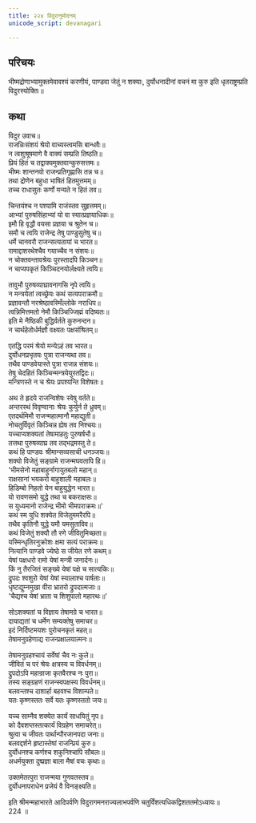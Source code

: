 ```yaml
---
title: २२४ विदुरानुमोदनम्
unicode_script: devanagari

---
```

## परिचयः

भीष्मद्रोणाभ्यामुक्तमेवावश्यं करणीयं, पाण्डवा जेतुं न शक्याः, दुर्योधनादीनां वचनं मा कुरु इति धृतराष्ट्रम्प्रति विदुरस्योक्तिः॥  

## कथा

विदुर उवाच॥  
राजन्निःसंशयं श्रेयो वाच्यस्त्वमसि बान्धवैः॥  
न त्वशुश्रूषमाणे वै वाक्यं सम्प्रति तिष्ठति॥  
प्रियं हितं च तद्वाक्यमुक्तवान्कुरुसत्तमः॥  
भीष्मः शान्तनवो राजन्प्रतिगृह्णासि तन्न च॥  
तथा द्रोणेन बहुधा भाषितं हितमुत्तमम्॥  
तच्च राधासुतः कर्णो मन्यते न हितं तव॥  

चिन्तयंश्च न पश्यामि राजंस्तव सुहृत्तमम्॥  
आभ्यां पुरुषसिंहाभ्यां यो वा स्यात्प्रज्ञयाधिकः॥  
इमौ हि वृद्धौ वयसा प्रज्ञया च श्रुतेन च॥  
समौ च त्वयि राजेन्द्र तेषु पाण्डुसुतेषु च॥  
धर्मे चानवरौ राजन्सत्यतायां च भारत॥  
रामाद्दाशरथेश्चैव गयाच्चैव न संशयः॥  
न चोक्तवन्तावश्रेयः पुरस्तादपि किञ्चन॥  
न चाप्यपकृतं किञ्चिदनयोर्लक्ष्यते त्वयि॥  

तावुभौ पुरुषव्याघ्रावनागसि नृपे त्वयि॥  
न मन्त्रयेतां त्वच्छ्रेयः कथं सत्यपराक्रमौ॥  
प्रज्ञावन्तौ नरश्रेष्ठावस्मिँल्लोके नराधिप॥  
त्वन्निमित्तमतो नेमौ किञ्चिज्जिह्मं वदिष्यतः॥  
इति मे नैष्ठिकी बुद्धिर्वर्तते कुरुनन्दन॥  
न चार्थहेतोर्धर्मज्ञौ वक्ष्यतः पक्षसंश्रितम्॥  

एतद्धि परमं श्रेयो मन्येऽहं तव भारत॥  
दुर्योधनप्रभृतयः पुत्रा राजन्यथा तव॥  
तथैव पाण्डवेयास्ते पुत्रा राजन्न संशयः॥  
तेषु चेदहितं किञ्चिन्मन्त्रयेयुरतद्विदः॥  
मन्त्रिणस्ते न च श्रेयः प्रपश्यन्ति विशेषतः॥  

अथ ते हृदये राजन्विशेषः स्वेषु वर्तते॥  
अन्तरस्थं विवृण्वानाः श्रेयः कुर्युर्न ते ध्रुवम्॥  
एतदर्थमिमौ राजन्महात्मानौ महाद्युती॥  
नोचतुर्विवृतं किञ्चिन्न ह्येष तव निश्चयः॥  
यच्चाप्यशक्यतां तेषामाहतुः पुरुषर्षभौ॥  
तत्तथा पुरुषव्याघ्र तव तद्भद्रमस्तु ते॥  
कथं हि पाण्डवः श्रीमान्सव्यसाची धनञ्जयः॥  
शक्यो विजेतुं सङ्ग्रामे राजन्मघवतापि हि॥  
'भीमसेनो महाबाहुर्नागायुतबलो महान्॥  
राक्षसानां भयकरो बाहुशाली महाबलः॥  
हिडिम्बो निहतो येन बाहुयुद्धेन भारत॥  
यो रावणसमो युद्धे तथा च बकराक्षसः॥  
स युध्यमानो राजेन्द्र भीमो भीमपराक्रमः॥'  
कथं स्म युधि शक्येत विजेतुममरैरपि॥  
तथैव कृतिनौ युद्धे यमौ यमसुताविव॥  
कथं विजेतुं शक्यौ तौ रणे जीवितुमिच्छता॥  
यस्मिन्धृतिरनुक्रोशः क्षमा सत्यं पराक्रमः॥  
नित्यानि पाण्डवे ज्येष्ठे स जीयेत रणे कथम्॥  
येषां पक्षधरो रामो येषां मन्त्री जनार्दनः॥  
किं नु तैरजितं सङ्ख्ये येषां पक्षे च सात्यकिः॥  
द्रुपदः श्वशुरो येषां येषां स्यालाश्च पार्षताः॥  
धृष्टद्युम्नमुखा वीरा भ्रातरो द्रुपदात्मजाः॥  
'चैद्यश्च येषां भ्राता च शिशुपालो महारथः॥'  

सोऽशक्यतां च विज्ञाय तेषामग्रे च भारत॥  
दायाद्यतां च धर्मेण सम्यक्तेषु समाचर॥  
इदं निर्दिष्टमयशः पुरोचनकृतं महत्॥  
तेषामनुग्रहेणाद्य राजन्प्रक्षालयात्मनः॥  

तेषामनुग्रहश्चायं सर्वेषां चैव नः कुले॥  
जीवितं च परं श्रेयः क्षत्रस्य च विवर्धनम्॥  
द्रुपदोऽपि महान्राजा कृतवैरश्च नः पुरा॥  
तस्य सङ्ग्रहणं राजन्स्वपक्षस्य विवर्धनम्॥  
बलवन्तश्च दाशार्हा बहवश्च विशाम्पते॥  
यतः कृष्णस्ततः सर्वे यतः कृष्णस्ततो जयः॥  

यच्च साम्नैव शक्येत कार्यं साधयितुं नृप॥  
को दैवशप्तस्तत्कार्यं विग्रहेण समाचरेत्॥  
श्रुत्वा च जीवतः पार्थान्पौरजानपदा जनाः॥  
बलवद्दर्शने हृष्टास्तेषां राजन्प्रियं कुरु॥  
दुर्योधनश्च कर्णश्च शकुनिश्चापि सौबलः॥  
अधर्मयुक्ता दुष्प्रज्ञा बाला मैषां वचः कृथाः॥  

उक्तमेतत्पुरा राजन्मया गुणवतस्तव॥  
दुर्योधनापराधेन प्रजेयं वै विनङ्क्ष्यति॥  

इति श्रीमन्महाभारते आदिपर्वणि विदुरागमनराज्यलाभपर्वणि चतुर्विंशत्यधिकद्विशततमोऽध्यायः॥  
224 ॥  